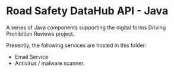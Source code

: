  
# Road Safety DataHub API - Java 

A series of Java components supporting the digital forms Driving Prohibition Reviews project. 

Presently, the following services are hosted in this folder:
  
- Email Service
- Antivirus / malware scanner.
 